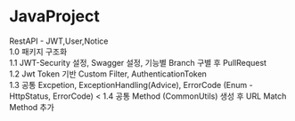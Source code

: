 # JavaProject
RestAPI - JWT,User,Notice </br>
1.0 패키지 구조화 </br>
1.1 JWT-Security 설정, Swagger 설정, 기능별 Branch 구별 후 PullRequest </br>
1.2 Jwt Token 기반 Custom Filter, AuthenticationToken </br>
1.3 공통 Excpetion, ExceptionHandling(Advice), ErrorCode (Enum - HttpStatus, ErrorCode) <
1.4 공통 Method (CommonUtils) 생성 후 URL Match Method 추가
